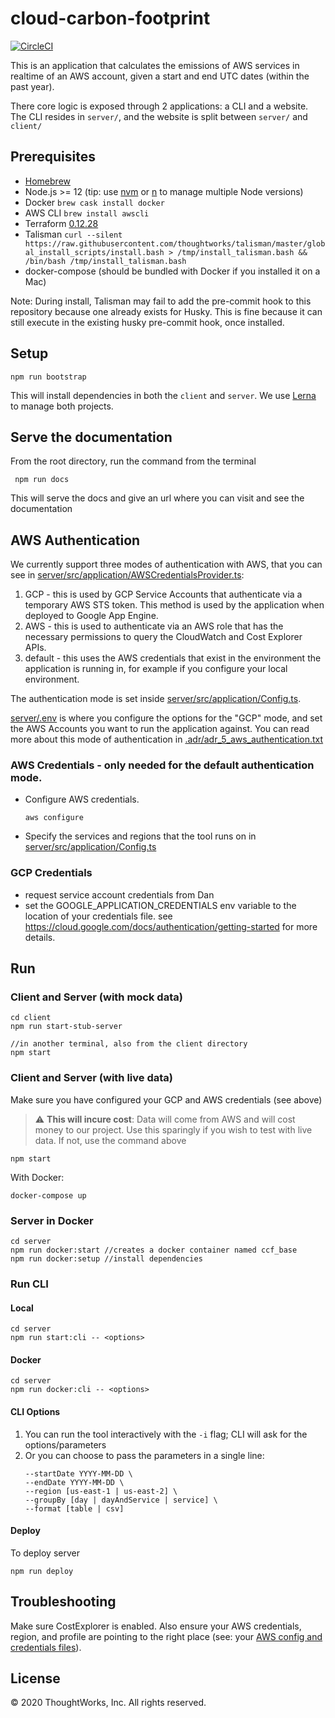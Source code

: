 # cloud-carbon-footprint

[![CircleCI](https://circleci.com/gh/twlabs/cloud-carbon-footprint.svg?style=shield&circle-token=82a0b0fe3e8ea0756b36f185d500ee10d191838e)](https://circleci.com/gh/twlabs/cloud-carbon-footprint/tree/trunk)

This is an application that calculates the emissions of AWS services in realtime of an AWS account, given a start and end UTC dates (within the past year).

There core logic is exposed through 2 applications: a CLI and a website. The CLI resides in `server/`, and the website is split between `server/` and `client/`

## Prerequisites

- [Homebrew](https://brew.sh)
- Node.js >= 12 (tip: use [nvm](https://github.com/nvm-sh/nvm) or [n](https://github.com/tj/n) to manage multiple Node versions)
- Docker `brew cask install docker`
- AWS CLI `brew install awscli`
- Terraform [0.12.28](https://releases.hashicorp.com/terraform/0.12.28/) 
- Talisman `curl --silent  https://raw.githubusercontent.com/thoughtworks/talisman/master/global_install_scripts/install.bash > /tmp/install_talisman.bash && /bin/bash /tmp/install_talisman.bash`
- docker-compose (should be bundled with Docker if you installed it on a Mac)

Note: During install, Talisman may fail to add the pre-commit hook to this repository because one already exists for Husky. This is fine because it can still execute in the existing husky pre-commit hook, once installed.  

## Setup

```
npm run bootstrap
```

This will install dependencies in both the `client` and `server`. We use [Lerna](https://lerna.js.org) to manage both projects.

## Serve the documentation
 From the root directory, run the command from the terminal
```
 npm run docs
```
This will serve the docs and give an url where you can visit and see the documentation

## AWS Authentication 

We currently support three modes of authentication with AWS, that you can see in [server/src/application/AWSCredentialsProvider.ts](server/src/application/AWSCredentialsProvider.ts):

1. GCP - this is used by GCP Service Accounts that authenticate via a temporary AWS STS token. This method is used by the application when deployed to Google App Engine.
2. AWS - this is used to authenticate via an AWS role that has the necessary permissions to query the CloudWatch and Cost Explorer APIs.   
3. default - this uses the AWS credentials that exist in the environment the application is running in, for example if you configure your local environment.   

The authentication mode is set inside [server/src/application/Config.ts](server/src/application/Config.ts).

[server/.env](server/.env) is where you configure the options for the "GCP" mode, and set the AWS Accounts you want to run the application against. 
You can read more about this mode of authentication in [.adr/adr_5_aws_authentication.txt](.adr/adr_5_aws_authentication.txt)

### AWS Credentials - only needed for the default authentication mode. 
 
- Configure AWS credentials.
  ```
  aws configure
  ```
- Specify the services and regions that the tool runs on in [server/src/application/Config.ts](server/src/application/Config.ts)

### GCP Credentials

- request service account credentials from Dan
- set the GOOGLE_APPLICATION_CREDENTIALS env variable to the location of your credentials file.
see https://cloud.google.com/docs/authentication/getting-started for more details.

## Run

### Client and Server (with mock data)
```
cd client
npm run start-stub-server

//in another terminal, also from the client directory
npm start
```

### Client and Server (with live data)
Make sure you have configured your GCP and AWS credentials (see above)
> :warning: **This will incure cost**: Data will come from AWS and will cost money to our project. Use this sparingly if you wish to test with live data. If not, use the command above

```
npm start
```

With Docker:

```
docker-compose up
```


### Server in Docker

```
cd server
npm run docker:start //creates a docker container named ccf_base
npm run docker:setup //install dependencies
```

### Run CLI

#### Local

```
cd server
npm run start:cli -- <options>
```

#### Docker

```
cd server
npm run docker:cli -- <options>
```

#### CLI Options

1. You can run the tool interactively with the `-i` flag; CLI will ask for the options/parameters
1. Or you can choose to pass the parameters in a single line:
   ```
   --startDate YYYY-MM-DD \
   --endDate YYYY-MM-DD \
   --region [us-east-1 | us-east-2] \
   --groupBy [day | dayAndService | service] \
   --format [table | csv]
   ```

#### Deploy 

To deploy server

```
npm run deploy
```

## Troubleshooting

Make sure CostExplorer is enabled. Also ensure your AWS credentials, region, and profile are pointing to the right place (see: your [AWS config and credentials files](https://docs.aws.amazon.com/cli/latest/userguide/cli-configure-profiles.html)).

## License
© 2020 ThoughtWorks, Inc. All rights reserved.
